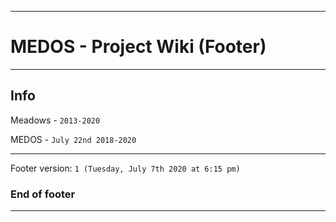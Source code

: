 
***

# MEDOS - Project Wiki (Footer)

***

## Info

Meadows - `2013-2020`

MEDOS - `July 22nd 2018-2020`

***

Footer version: `1 (Tuesday, July 7th 2020 at 6:15 pm)`

### End of footer

***
